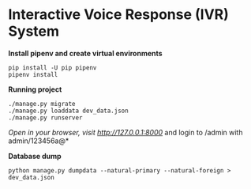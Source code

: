 # Interactive Voice Response (IVR) System


**Install pipenv and create virtual environments**
```
pip install -U pip pipenv
pipenv install
```


**Running project**
```
./manage.py migrate
./manage.py loaddata dev_data.json
./manage.py runserver
```
*Open in your browser, visit http://127.0.0.1:8000* and login to /admin with admin/123456a@*

**Database dump**

```
python manage.py dumpdata --natural-primary --natural-foreign > dev_data.json
```
